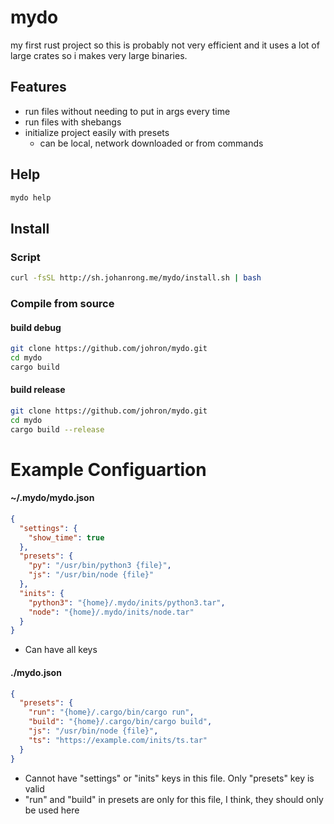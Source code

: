 # mydo
my first rust project so this is probably not very efficient and it uses a lot of large crates so i makes very large binaries.

## Features
- run files without needing to put in args every time
- run files with shebangs
- initialize project easily with presets
  - can be local, network downloaded or from commands

## Help
```bash
mydo help
```

## Install
### Script
```bash
curl -fsSL http://sh.johanrong.me/mydo/install.sh | bash
```

### Compile from source
#### build debug 
```bash
git clone https://github.com/johron/mydo.git
cd mydo
cargo build
```
#### build release
```bash
git clone https://github.com/johron/mydo.git
cd mydo
cargo build --release
```

# Example Configuartion
#### ~/.mydo/mydo.json
```json
{
  "settings": {
    "show_time": true
  },
  "presets": {
    "py": "/usr/bin/python3 {file}",
    "js": "/usr/bin/node {file}"
  },
  "inits": {
    "python3": "{home}/.mydo/inits/python3.tar",
    "node": "{home}/.mydo/inits/node.tar"
  }
}
```
- Can have all keys

#### ./mydo.json
```json
{
  "presets": {
    "run": "{home}/.cargo/bin/cargo run",
    "build": "{home}/.cargo/bin/cargo build",
    "js": "/usr/bin/node {file}",
    "ts": "https://example.com/inits/ts.tar"
  }
}

```
- Cannot have "settings" or "inits" keys in this file. Only "presets" key is valid
- "run" and "build" in presets are only for this file, I think, they should only be used here
